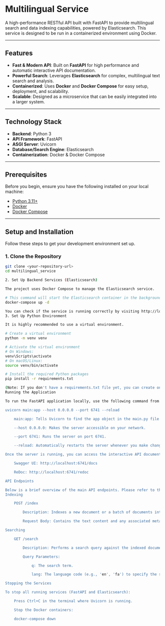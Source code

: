 # Multilingual Service

A high-performance RESTful API built with FastAPI to provide multilingual search and data indexing capabilities, powered by Elasticsearch. This service is designed to be run in a containerized environment using Docker.

---

## Features

-   **Fast & Modern API**: Built on **FastAPI** for high performance and automatic interactive API documentation.
-   **Powerful Search**: Leverages **Elasticsearch** for complex, multilingual text search and analysis.
-   **Containerized**: Uses **Docker** and **Docker Compose** for easy setup, deployment, and scalability.
-   **Scalable**: Designed as a microservice that can be easily integrated into a larger system.

---

## Technology Stack

-   **Backend**: Python 3
-   **API Framework**: FastAPI
-   **ASGI Server**: Uvicorn
-   **Database/Search Engine**: Elasticsearch
-   **Containerization**: Docker & Docker Compose

---

## Prerequisites

Before you begin, ensure you have the following installed on your local machine:

-   [Python 3.11+](https://www.python.org/downloads/)
-   [Docker](https://www.docker.com/products/docker-desktop/)
-   [Docker Compose](https://docs.docker.com/compose/install/)

---

## Setup and Installation

Follow these steps to get your development environment set up.

### 1. Clone the Repository

```bash
git clone <your-repository-url>
cd multilingual_service

2. Set Up Backend Services (Elasticsearch)

The project uses Docker Compose to manage the Elasticsearch service.

# This command will start the Elasticsearch container in the background
docker-compose up -d

You can check if the service is running correctly by visiting http://localhost:9200 in your browser or using the command: docker-compose ps.
3. Set Up Python Environment

It is highly recommended to use a virtual environment.

# Create a virtual environment
python -m venv venv

# Activate the virtual environment
# On Windows:
venv\Scripts\activate
# On macOS/Linux:
source venv/bin/activate

# Install the required Python packages
pip install -r requirements.txt

(Note: If you don't have a requirements.txt file yet, you can create one by running pip freeze > requirements.txt after installing your project's dependencies like fastapi, uvicorn, elasticsearch, etc.)
Running the Application

To run the FastAPI application locally, use the following command from the project's root directory:

uvicorn main:app --host 0.0.0.0 --port 6741 --reload

    main:app: Tells Uvicorn to find the app object in the main.py file.

    --host 0.0.0.0: Makes the server accessible on your network.

    --port 6741: Runs the server on port 6741.

    --reload: Automatically restarts the server whenever you make changes to the code.

Once the server is running, you can access the interactive API documentation at:

    Swagger UI: http://localhost:6741/docs

    ReDoc: http://localhost:6741/redoc

API Endpoints

Below is a brief overview of the main API endpoints. Please refer to the interactive Swagger UI for detailed information on request bodies and responses.
Indexing

    POST /index

        Description: Indexes a new document or a batch of documents into Elasticsearch.

        Request Body: Contains the text content and any associated metadata.

Searching

    GET /search

        Description: Performs a search query against the indexed documents.

        Query Parameters:

            q: The search term.

            lang: The language code (e.g., 'en', 'fa') to specify the search analyzer.

Stopping the Services

To stop all running services (FastAPI and Elasticsearch):

    Press Ctrl+C in the terminal where Uvicorn is running.

    Stop the Docker containers:

    docker-compose down

